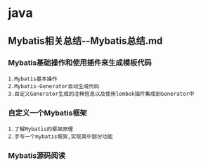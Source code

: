# java
## Mybatis相关总结--Mybatis总结.md
### Mybatis基础操作和使用插件来生成模板代码
    1.Mybatis基本操作
    2.Mybatis-Generator自动生成代码
    3.自定义Generator生成的注释信息以及使用lombok插件集成到Generator中
### 自定义一个Mybatis框架
    1.了解Mybatis的框架原理
    2.手写一个mybatis框架,实现其中部分功能
### Mybatis源码阅读